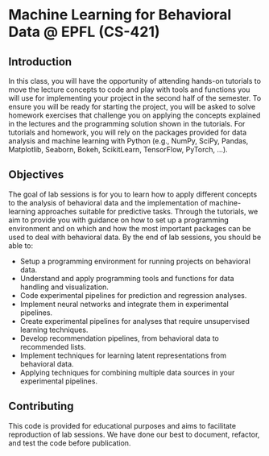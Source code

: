 # Machine Learning for Behavioral Data @ EPFL (CS-421)

## Introduction
In this class, you will have the opportunity of attending hands-on tutorials to move the lecture concepts to code and play with tools and functions you will use for implementing your project in the second half of the semester. To ensure you will be ready for starting the project, you will be asked to solve homework exercises that challenge you on applying the concepts explained in the lectures and the programming solution shown in the tutorials.
For tutorials and homework, you will rely on the packages provided for data analysis and machine learning with Python (e.g., NumPy, SciPy, Pandas, Matplotlib, Seaborn, Bokeh, ScikitLearn, TensorFlow, PyTorch, ...). 

## Objectives

The goal of lab sessions is for you to learn how to apply different concepts to the analysis of behavioral data and the implementation of machine-learning approaches suitable for predictive tasks. Through the tutorials, we aim to provide you with guidance on how to set up a programming environment and on which and how the most important packages can be used to deal with behavioral data. By the end of lab sessions, you should be able to: 
- Setup a programming environment for running projects on behavioral data. 
- Understand and apply programming tools and functions for data handling and visualization. 
- Code experimental pipelines for prediction and regression analyses.
- Implement neural networks and integrate them in experimental pipelines. 
- Create experimental pipelines for analyses that require unsupervised learning techniques. 
- Develop recommendation pipelines, from behavioral data to recommended lists. 
- Implement techniques for learning latent representations from behavioral data. 
- Applying techniques for combining multiple data sources in your experimental pipelines.  


## Contributing 

This code is provided for educational purposes and aims to facilitate reproduction of lab sessions. 
We have done our best to document, refactor, and test the code before publication.
